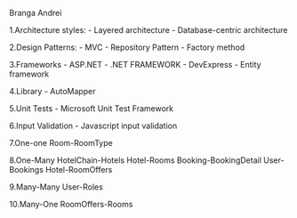 Branga Andrei

1.Architecture styles:
    - Layered architecture
    - Database-centric architecture

2.Design Patterns:
    - MVC
    - Repository Pattern
    - Factory method

3.Frameworks
    - ASP.NET
    - .NET FRAMEWORK
    - DevExpress 
    - Entity framework

4.Library
    - AutoMapper

5.Unit Tests
    - Microsoft Unit Test Framework

6.Input Validation
    - Javascript input validation

7.One-one
Room-RoomType

8.One-Many
HotelChain-Hotels
Hotel-Rooms
Booking-BookingDetail
User-Bookings
Hotel-RoomOffers


9.Many-Many
User-Roles


10.Many-One
RoomOffers-Rooms